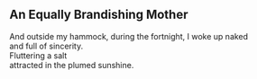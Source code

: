 An Equally Brandishing Mother
-----------------------------
And outside my hammock, during the fortnight, I woke up naked  
and full of sincerity.  
Fluttering a salt  
attracted in the plumed sunshine.  
